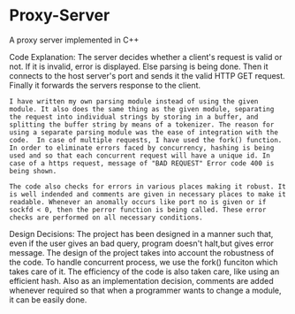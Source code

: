 # Proxy-Server
A proxy server implemented in C++

Code Explanation: 
    The server decides whether a client's request is valid or not. If it is invalid, error is displayed. Else parsing is being done.
Then it connects to the host server's port and sends it the valid HTTP GET request. Finally it forwards the servers response to the client. 

    I have written my own parsing module instead of using the given module. It also does the same thing as the given module, separating the request into individual strings by storing in a buffer, and splitting the buffer string by means of a tokenizer. The reason for using a separate parsing module was the ease of integration with the code.  In case of multiple requests, I have used the fork() function. In order to eliminate errors faced by concurrency, hashing is being used and so that each concurrent request will have a unique id. In case of a https request, message of "BAD REQUEST" Error code 400 is being shown.

    The code also checks for errors in various places making it robust. It is well indended and comments are given in necessary places to make it readable. Whenever an anomally occurs like port no is given or if sockfd < 0, then the perror function is being called. These error checks are performed on all necessary conditions.

Design Decisions:
    The project has been designed in a manner such that, even if the user gives an bad query, program doesn't halt,but gives error message. The design of the project takes into account the robustness of the code. To handle concurrent process, we use the fork() funciton which takes care of it. The efficiency of the code is also taken care, like using an efficient hash. Also as an implementation decision, comments are added whenever required so that when a programmer wants to change a module, it can be easily done.






